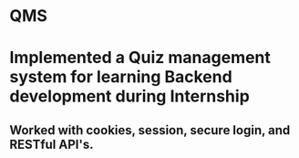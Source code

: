 # QMS
# Implemented a Quiz management system for learning Backend development during Internship
## Worked with cookies, session, secure login, and RESTful API's.
